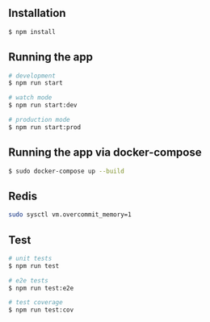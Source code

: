 ## Installation
```bash
$ npm install
```

## Running the app
```bash
# development
$ npm run start

# watch mode
$ npm run start:dev

# production mode
$ npm run start:prod
```

## Running the app via docker-compose
```bash
$ sudo docker-compose up --build
```

## Redis
```bash
sudo sysctl vm.overcommit_memory=1
```

## Test
```bash
# unit tests
$ npm run test

# e2e tests
$ npm run test:e2e

# test coverage
$ npm run test:cov
```
